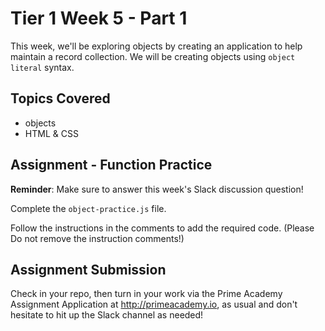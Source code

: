 # Tier 1 Week 5 - Part 1

This week, we'll be exploring objects by creating an application to help maintain a record collection. We will be creating objects using `object literal` syntax.

## Topics Covered

- objects
- HTML & CSS

## Assignment - Function Practice

**Reminder**: Make sure to answer this week's Slack discussion question!


Complete the `object-practice.js` file. 

Follow the instructions in the comments to add the required code. (Please Do not remove the instruction comments!)


## Assignment Submission
Check in your repo, then turn in your work via the Prime Academy Assignment Application at http://primeacademy.io, as usual and don't hesitate to hit up the Slack channel as needed!
